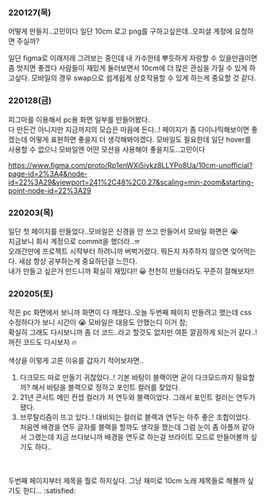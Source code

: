 ### 220127(목)
어떻게 만들지..고민이다 일단 10cm 로고 png를 구하고싶은데..오피셜 계정에 요청하면 주실까?

일단 figma로 이래저래 그려보는 중인데 내 가수한테 뿌듯하게 자랑할 수 있을만큼이면 좀 멋지면 좋겠다
사람들이 재밌게 둘러보면서 10cm에 더 많은 관심을 가질 수 있게 하고싶다.
모바일의 경우 swap으로 쉽게쉽게 상호작용할 수 있게 하는게 중요할 것 같다.


### 220128(금)
피그마를 이용해서 pc용 화면 일부를 만들어봤다.<br/>
다 만든건 아니지만 지금까지의 모습은 마음에 든다..! 페이지가 좀 다이나믹해보이면 좋겠는데 어떻게 표현하면 좋을지 더 생각해봐야겠다. 모바일도 필요한데 일단 hover를 사용할 수 없으니 모바일엔 어떤 모션을 사용해야 좋을지도..고민이다

https://www.figma.com/proto/Rp1enWXj5iykz8LLYPo8Ua/10cm-unofficial?page-id=2%3A4&node-id=22%3A29&viewport=241%2C48%2C0.27&scaling=min-zoom&starting-point-node-id=22%3A29


### 220203(목)
일단 첫 페이지를 만들었다..모바일은 신경을 안 쓰고 만들어서 모바일 화면은 :sob: <br/>
지금보니 회사 계정으로 commit을 했더라..ㅠ <br/>
오래간만에 프로젝트 시작부터 하려니까 버벅거렸다. 뭐든지 자주하지 않으면 잊어먹는다. 새삼 항상 공부하는게 중요하단걸 느낀다.<br/>
내가 만들고 싶은거 만드니까 확실히 재밌다!! :grinning: 천천히 만들더라도 꾸준히 잘해보자!!

### 220205(토)
작은 pc 화면에서 보니까 화면이 다 깨졌다..오늘 두번째 페이지 만들려고 했는데 css 수정하다가 보니 시간이 :sob: 모바일은 대응도 안했는디 이거 참;<br/>
확실히 그래도 다시보니까 좀 더 코드..라고 할것도 없지만 여튼 깔끔하게 되는거 같다..! 꺼진 코드도 다시보자 :fire:
<br/>
<br/>
색상을 이렇게 고른 이유를 갑자기 적어보자면..
1. 다크모드 따로 만들기 귀찮았다..! 기본 바탕이 블랙이면 굳이 다크모드까지 필요할까? 해서 바탕을 블랙으로 정하고 포인트 컬러를 찾았다.
2. 21년 콘서트 메인 컨셉 컬러가 저 연두와 블랙이었다. 그래서 포인트 컬러는 연두가 됐다.
3. 브루탈리즘이 뜨고 있다..! 대비되는 컬러로 블랙과 연두는 아주 좋은 조합이었다. 처음엔 배경을 연두 글자를 블랙을 할까도 생각을 했는데 그럼 눈이 좀 아플꺼 같아서 그랬는데 지금 쓰다보니까 배경을 연두로 하는걸 브라이트 모드로 만들어볼까 싶기도 하다..
<br/>
<br/>
두번째 페이지부터 제목을 뭘로 하지싶다. 그냥 재미로 10cm 노래 제목들로 해볼까 싶기도 한디... :satisfied: